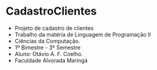 # CadastroClientes
- Projeto de cadastro de clientes
- Trabalho da matéria de Linguagem de Programação II
- Ciências da Computação.
- 1º Bimestre - 3º Semestre
- Aluno: Otávio A. F. Coelho.
- Faculdade Alvorada Maringá
